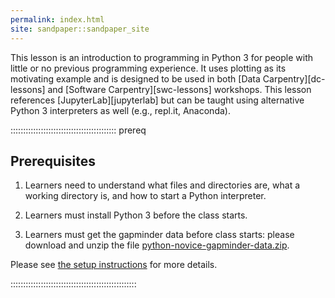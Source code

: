 ```yaml
---
permalink: index.html
site: sandpaper::sandpaper_site
---
```


This lesson is an introduction to programming in Python 3 for people with little or no previous
programming experience. It uses plotting as its motivating example and is designed to be used in
both [Data Carpentry][dc-lessons] and [Software Carpentry][swc-lessons] workshops.
This lesson references [JupyterLab][jupyterlab] but can be taught using alternative Python 3 interpreters
as well (e.g., repl.it, Anaconda).

::::::::::::::::::::::::::::::::::::::::::  prereq

## Prerequisites

1. Learners need to understand what files and directories are,
  what a working directory is,
  and how to start a Python interpreter.

2. Learners must install Python 3 before the class starts.

3. Learners must get the gapminder data before class starts:
  please download and unzip the file
  [python-novice-gapminder-data.zip](episodes/files/python-novice-gapminder-data.zip).

Please see [the setup instructions](learners/setup.md)
for more details.

::::::::::::::::::::::::::::::::::::::::::::::::::


